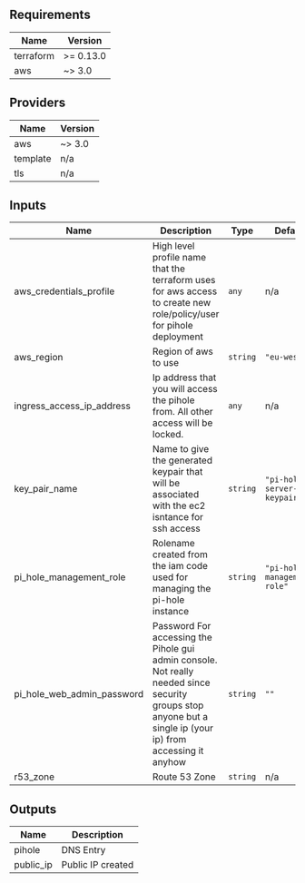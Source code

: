## Requirements

| Name | Version |
|------|---------|
| terraform | >= 0.13.0 |
| aws | ~> 3.0 |

## Providers

| Name | Version |
|------|---------|
| aws | ~> 3.0 |
| template | n/a |
| tls | n/a |

## Inputs

| Name | Description | Type | Default | Required |
|------|-------------|------|---------|:--------:|
| aws\_credentials\_profile | High level profile name that the terraform uses for aws access to create new role/policy/user for pihole deployment | `any` | n/a | yes |
| aws\_region | Region of aws to use | `string` | `"eu-west-2"` | no |
| ingress\_access\_ip\_address | Ip address that you will access the pihole from. All other access will be locked. | `any` | n/a | yes |
| key\_pair\_name | Name to give the generated keypair that will be associated with the ec2 isntance for ssh access | `string` | `"pi-hole-server-keypair"` | no |
| pi\_hole\_management\_role | Rolename created from the iam code used for managing the pi-hole instance | `string` | `"pi-hole-management-role"` | no |
| pi\_hole\_web\_admin\_password | Password For accessing the Pihole gui admin console. Not really needed since security groups stop anyone but a single ip (your ip) from accessing it anyhow | `string` | `""` | no |
| r53\_zone | Route 53 Zone | `string` | n/a | yes |

## Outputs

| Name | Description |
|------|-------------|
| pihole | DNS Entry |
| public\_ip | Public IP created |

